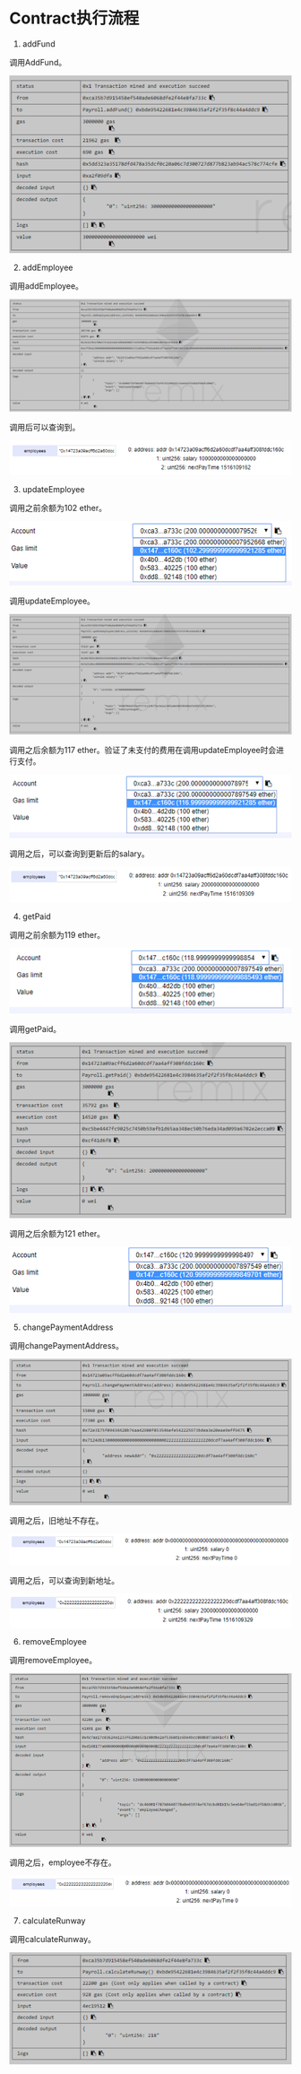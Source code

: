 # Contract执行流程

1. addFund

调用AddFund。

![addFund](./images/1.addFund.png)

2. addEmployee

调用addEmployee。

![addEmployee](./images/2.1.addEmployee.png)

调用后可以查询到。

![addEmployeeVerification](./images/2.2.verification.png)

3. updateEmployee

调用之前余额为102 ether。

![beforeUpdateEmployee](./images/3.1.beforeUpdate.png)

调用updateEmployee。

![updateEmployee](./images/3.2.updateEmployee.png)

调用之后余额为117 ether。验证了未支付的费用在调用updateEmployee时会进行支付。

![partialPaidAfterUpdateEmployee](./images/3.3.partialPaid.png)

调用之后，可以查询到更新后的salary。

![salaryUpdated](./images/3.4.updated.png)

4. getPaid

调用之前余额为119 ether。

![beforeGetPaid](./images/4.1.beforeGetPaid.png)

调用getPaid。

![getPaid](./images/4.2.getPaid.png)

调用之后余额为121 ether。

![afterGetPaid](./images/4.3.afterGetPaid.png)

5. changePaymentAddress

调用changePaymentAddress。

![changePaymentAddress](./images/5.1.changePaymentAddress.png)

调用之后，旧地址不存在。

![oldAddressNotExist](./images/5.2.oldAddressNotExist.png)

调用之后，可以查询到新地址。

![newAddressExists](./images/5.3.newAddressExists.png)

6. removeEmployee

调用removeEmployee。

![removeEmployee](./images/6.1.removeEmployee.png)

调用之后，employee不存在。

![employeeNotExist](./images/6.2.employeeNotExist.png)

7. calculateRunway

调用calculateRunway。

![calculateRunway](./images/7.calculateRunway.png)

